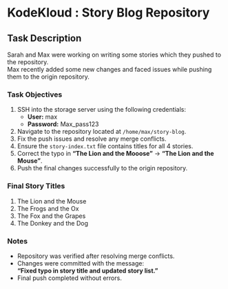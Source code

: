 # KodeKloud : Story Blog Repository 

## Task Description
Sarah and Max were working on writing some stories which they pushed to the repository.  
Max recently added some new changes and faced issues while pushing them to the origin repository.

### Task Objectives
1. SSH into the storage server using the following credentials:  
   - **User:** max  
   - **Password:** Max_pass123  
2. Navigate to the repository located at `/home/max/story-blog`.
3. Fix the push issues and resolve any merge conflicts.
4. Ensure the `story-index.txt` file contains titles for all 4 stories.
5. Correct the typo in **“The Lion and the Mooose”** → **“The Lion and the Mouse”**.
6. Push the final changes successfully to the origin repository.

### Final Story Titles
1. The Lion and the Mouse  
2. The Frogs and the Ox  
3. The Fox and the Grapes  
4. The Donkey and the Dog  

### Notes
- Repository was verified after resolving merge conflicts.
- Changes were committed with the message:  
  **“Fixed typo in story title and updated story list.”**
- Final push completed without errors.

